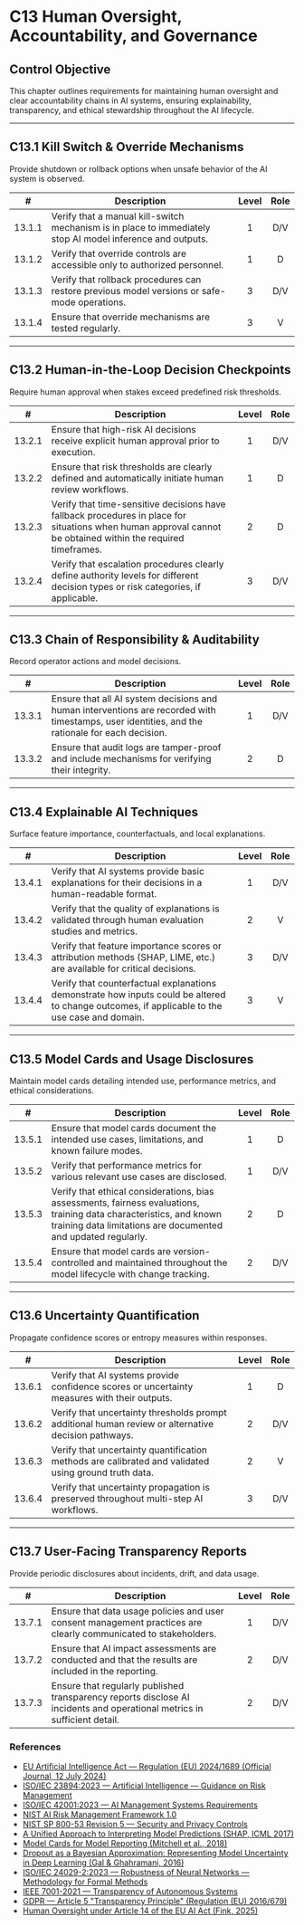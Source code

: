# C13 Human Oversight, Accountability, and Governance

## Control Objective

This chapter outlines requirements for maintaining human oversight and clear accountability chains in AI systems, ensuring explainability, transparency, and ethical stewardship throughout the AI lifecycle.

---

## C13.1 Kill Switch & Override Mechanisms

Provide shutdown or rollback options when unsafe behavior of the AI system is observed.

|   #    | Description                                                                                                | Level | Role |
| :----: | ---------------------------------------------------------------------------------------------------------- | :---: | :--: |
| 13.1.1 | Verify that a manual kill-switch mechanism is in place to immediately stop AI model inference and outputs. |   1   | D/V  |
| 13.1.2 | Verify that override controls are accessible only to authorized personnel.                                 |   1   |  D   |
| 13.1.3 | Verify that rollback procedures can restore previous model versions or safe-mode operations.               |   3   | D/V  |
| 13.1.4 | Ensure that override mechanisms are tested regularly.                                                      |   3   |  V   |

---

## C13.2 Human-in-the-Loop Decision Checkpoints

Require human approval when stakes exceed predefined risk thresholds.

|   #    | Description                                                                                                                                                  | Level | Role |
| :----: | ------------------------------------------------------------------------------------------------------------------------------------------------------------ | :---: | :--: |
| 13.2.1 | Ensure that high-risk AI decisions receive explicit human approval prior to execution.                                                                       |   1   | D/V  |
| 13.2.2 | Ensure that risk thresholds are clearly defined and automatically initiate human review workflows.                                                           |   1   |  D   |
| 13.2.3 | Verify that time-sensitive decisions have fallback procedures in place for situations when human approval cannot be obtained within the required timeframes. |   2   |  D   |
| 13.2.4 | Verify that escalation procedures clearly define authority levels for different decision types or risk categories, if applicable.                            |   3   | D/V  |

---

## C13.3 Chain of Responsibility & Auditability

Record operator actions and model decisions.

|   #    | Description                                                                                                                                     | Level | Role |
| :----: | ----------------------------------------------------------------------------------------------------------------------------------------------- | :---: | :--: |
| 13.3.1 | Ensure that all AI system decisions and human interventions are recorded with timestamps, user identities, and the rationale for each decision. |   1   | D/V  |
| 13.3.2 | Ensure that audit logs are tamper-proof and include mechanisms for verifying their integrity.                                                   |   2   |  D   |

---

## C13.4 Explainable AI Techniques

Surface feature importance, counterfactuals, and local explanations.

|   #    | Description                                                                                                                                   | Level | Role |
| :----: | --------------------------------------------------------------------------------------------------------------------------------------------- | :---: | :--: |
| 13.4.1 | Verify that AI systems provide basic explanations for their decisions in a human-readable format.                                             |   1   | D/V  |
| 13.4.2 | Verify that the quality of explanations is validated through human evaluation studies and metrics.                                            |   2   |  V   |
| 13.4.3 | Verify that feature importance scores or attribution methods (SHAP, LIME, etc.) are available for critical decisions.                         |   3   | D/V  |
| 13.4.4 | Verify that counterfactual explanations demonstrate how inputs could be altered to change outcomes, if applicable to the use case and domain. |   3   |  V   |

---

## C13.5 Model Cards and Usage Disclosures

Maintain model cards detailing intended use, performance metrics, and ethical considerations.

|   #    | Description                                                                                                                                                                          | Level | Role |
| :----: | ------------------------------------------------------------------------------------------------------------------------------------------------------------------------------------ | :---: | :--: |
| 13.5.1 | Ensure that model cards document the intended use cases, limitations, and known failure modes.                                                                                       |   1   |  D   |
| 13.5.2 | Verify that performance metrics for various relevant use cases are disclosed.                                                                                                        |   1   | D/V  |
| 13.5.3 | Verify that ethical considerations, bias assessments, fairness evaluations, training data characteristics, and known training data limitations are documented and updated regularly. |   2   |  D   |
| 13.5.4 | Ensure that model cards are version-controlled and maintained throughout the model lifecycle with change tracking.                                                                   |   2   | D/V  |

---

## C13.6 Uncertainty Quantification

Propagate confidence scores or entropy measures within responses.

|   #    | Description                                                                                          | Level | Role |
| :----: | ---------------------------------------------------------------------------------------------------- | :---: | :--: |
| 13.6.1 | Verify that AI systems provide confidence scores or uncertainty measures with their outputs.         |   1   |  D   |
| 13.6.2 | Verify that uncertainty thresholds prompt additional human review or alternative decision pathways.  |   2   | D/V  |
| 13.6.3 | Verify that uncertainty quantification methods are calibrated and validated using ground truth data. |   2   |  V   |
| 13.6.4 | Verify that uncertainty propagation is preserved throughout multi-step AI workflows.                 |   3   | D/V  |

---

## C13.7 User-Facing Transparency Reports

Provide periodic disclosures about incidents, drift, and data usage.

|   #    | Description                                                                                                              | Level | Role |
| :----: | ------------------------------------------------------------------------------------------------------------------------ | :---: | :--: |
| 13.7.1 | Ensure that data usage policies and user consent management practices are clearly communicated to stakeholders.          |   1   | D/V  |
| 13.7.2 | Ensure that AI impact assessments are conducted and that the results are included in the reporting.                      |   2   | D/V  |
| 13.7.3 | Ensure that regularly published transparency reports disclose AI incidents and operational metrics in sufficient detail. |   2   | D/V  |

### References

* [EU Artificial Intelligence Act — Regulation (EU) 2024/1689 (Official Journal, 12 July 2024)](https://eur-lex.europa.eu/eli/reg/2024/1689/oj)
* [ISO/IEC 23894:2023 — Artificial Intelligence — Guidance on Risk Management](https://www.iso.org/standard/77304.html)
* [ISO/IEC 42001:2023 — AI Management Systems Requirements](https://www.iso.org/standard/81230.html)
* [NIST AI Risk Management Framework 1.0](https://nvlpubs.nist.gov/nistpubs/ai/nist.ai.100-1.pdf)
* [NIST SP 800-53 Revision 5 — Security and Privacy Controls](https://nvlpubs.nist.gov/nistpubs/SpecialPublications/NIST.SP.800-53r5.pdf)
* [A Unified Approach to Interpreting Model Predictions (SHAP, ICML 2017)](https://arxiv.org/abs/1705.07874)
* [Model Cards for Model Reporting (Mitchell et al., 2018)](https://arxiv.org/abs/1810.03993)
* [Dropout as a Bayesian Approximation: Representing Model Uncertainty in Deep Learning (Gal & Ghahramani, 2016)](https://arxiv.org/abs/1506.02142)
* [ISO/IEC 24029-2:2023 — Robustness of Neural Networks — Methodology for Formal Methods](https://www.iso.org/standard/79804.html)
* [IEEE 7001-2021 — Transparency of Autonomous Systems](https://standards.ieee.org/ieee/7001/6929/)
* [GDPR — Article 5 "Transparency Principle" (Regulation (EU) 2016/679)](https://eur-lex.europa.eu/legal-content/EN/TXT/PDF/?uri=CELEX%3A32016R0679)
* [Human Oversight under Article 14 of the EU AI Act (Fink, 2025)](https://papers.ssrn.com/sol3/papers.cfm?abstract_id=5147196)

